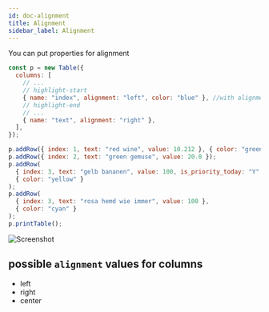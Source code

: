 ```yaml
---
id: doc-alignment
title: Alignment
sidebar_label: Alignment
---
```


You can put properties for alignment

```javascript
const p = new Table({
  columns: [
    // ...
    // highlight-start
    { name: "index", alignment: "left", color: "blue" }, //with alignment and color
    // highlight-end
    // ...
    { name: "text", alignment: "right" },
  ],
});

p.addRow({ index: 1, text: "red wine", value: 10.212 }, { color: "green" });
p.addRow({ index: 2, text: "green gemuse", value: 20.0 });
p.addRow(
  { index: 3, text: "gelb bananen", value: 100, is_priority_today: "Y" },
  { color: "yellow" }
);
p.addRow(
  { index: 3, text: "rosa hemd wie immer", value: 100 },
  { color: "cyan" }
);
p.printTable();
```

![Screenshot](https://cdn.jsdelivr.net/gh/ayonious/console-table-printer@master/static-resources/screenshot-thin-border-column-props.2.png)

## possible `alignment` values for columns

- left
- right
- center
